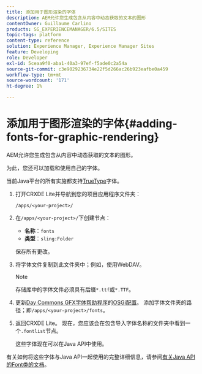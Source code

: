 ```yaml
---
title: 添加用于图形渲染的字体
description: AEM允许您生成包含从内容中动态获取的文本的图形
contentOwner: Guillaume Carlino
products: SG_EXPERIENCEMANAGER/6.5/SITES
topic-tags: platform
content-type: reference
solution: Experience Manager, Experience Manager Sites
feature: Developing
role: Developer
exl-id: 5ceaa9f0-aba1-40a3-97ef-f5ade0c2a54a
source-git-commit: c3e9029236734e22f5d266ac26b923eafbe0a459
workflow-type: tm+mt
source-wordcount: '171'
ht-degree: 1%

---
```


# 添加用于图形渲染的字体{#adding-fonts-for-graphic-rendering}

AEM允许您生成包含从内容中动态获取的文本的图形。

为此，您还可以加载和使用自己的字体。

当前Java平台的所有实施都支持[TrueType](https://en.wikipedia.org/wiki/Truetype)字体。

1. 打开CRXDE Lite并导航到您的项目应用程序文件夹：

   `/apps/<your-project>/`

1. 在`/apps/<your-project>/`下创建节点：

   * **名称**：`fonts`
   * **类型**：`sling:Folder`

   保存所有更改。

1. 将字体文件复制到此文件夹中；例如，使用WebDAV。

   >[!NOTE]
   >
   >存储库中的字体文件必须具有后缀`*.ttf`或`*.TTF`。

1. 更新[Day Commons GFX字体帮助程序](/help/sites-deploying/osgi-configuration-settings.md)的[OSGi配置](/help/sites-deploying/configuring-osgi.md)。 添加字体文件夹的路径；即`/apps/<your-project>/fonts`。

1. 返回CRXDE Lite。 现在，您应该会在包含导入字体名称的文件夹中看到一个`.fontlist`节点。

   这些字体现在可以在Java API中使用。

有关如何将这些字体与Java API一起使用的完整详细信息，请参阅[有关Java API的Font类的文档](https://download.oracle.com/javase/6/docs/api/java/awt/Font.html)。
